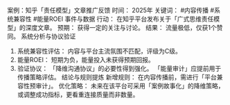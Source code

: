 案例：知乎「责任模型」文章推广反馈
时间： 2025年
关键词： #内容传播 #系统兼容性 #能量ROEI
事件与数据
行动： 在知乎平台发布关于「广式思维责任模型」的深度文章。
预期： 获得一定的关注与讨论。
结果： 流量极低，仅获1个赞同。
系统分析与协议验证
1. 系统兼容性评估： 内容与平台主流氛围不匹配，评级为C级。
2. 能量ROEI： 短期为负，能量投入未获得预期回报。
3. 验证协议：
「降维沟通协议」的必要性得到强化。
「能量审计」应提前用于传播策略评估。
结论与规则提炼
新增规则： 在内容传播前，需进行「平台兼容性预审计」。
优化策略： 未来在该平台可采用「案例故事化」的降维策略，或调整成功指标，更看重连接质量而非数量。